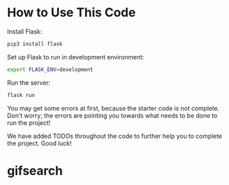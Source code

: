 # How to Use This Code

Install Flask:

```bash
pip3 install flask
```

Set up Flask to run in development environment:

```bash
export FLASK_ENV=development
```

Run the server:

```bash
flask run
```

You may get some errors at first, because the starter code is not complete. Don't worry; the errors are pointing you towards what needs to be done to run the project!

We have added TODOs throughout the code to further help you to complete the project. Good luck!
# gifsearch
